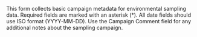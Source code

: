 This form collects basic campaign metadata for environmental sampling data. Required fields are marked with an asterisk (*). All date fields should use ISO format (YYYY-MM-DD). Use the Campaign Comment field for any additional notes about the sampling campaign.